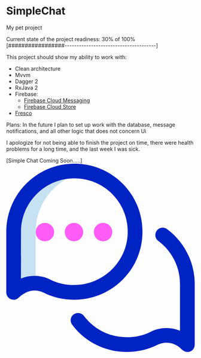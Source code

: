 # SimpleChat

My pet project

Current state of the project readiness:
30% of 100%
[#################--------------------------------------]

This project should show my ability to work with: 
- Сlean architecture
- Mvvm
- Dagger 2
- RxJava 2
- Firebase:
  - [Firebase Cloud Messaging ](https://firebase.google.com/docs/cloud-messaging)
  - [Firebase Cloud Store](https://firebase.google.com/docs/firestore)
- [Fresco](https://frescolib.org/)

Plans:
In the future I plan to set up work with the database, message notifications, and all other logic that does not concern Ui

I apologize for not being able to finish the project on time, there were health problems for a long time, and the last week I was sick.

[Simple Chat Coming Soon.....]
<svg id="Layer_1" enable-background="new 0 0 512 512" height="512" viewBox="0 0 512 512" width="512" xmlns="http://www.w3.org/2000/svg"><g><path d="m80.008 186.621c-.781-81.311 57.991-149.682 135.187-163.902-9.771-1.782-19.859-2.719-30.195-2.719-91.339 0-165.87 75.12-164.992 166.621l-.008 163.379 2.735-2.5c15.446-15.446 36.364-23.28 57.266-22.423z" fill="#c6e1f2"/><g fill="#0023c4"><path d="m511.992 328.705c.533-59.113-27.525-115.467-75.07-150.763-8.867-6.583-21.396-4.732-27.98 4.137s-4.731 21.396 4.137 27.98c37.337 27.717 59.36 71.968 58.915 118.37-.001.064-.001.128-.001.193l.006 125.691c-25.179-10.458-54.123-9.952-79.446 2.74-19.793 9.918-41.57 14.947-64.752 14.947-46.652 0-89.305-21.122-116.768-57.955-6.601-8.855-19.133-10.682-27.988-4.079s-10.682 19.133-4.078 27.989c35.089 47.061 89.46 74.046 148.853 74.045 29.439 0 57.251-6.456 82.654-19.187 21.443-10.749 47.426-6.396 64.648 10.828.212.211 7.57 8.359 16.882 8.359 14.919 0 19.996-12.074 19.996-20.001z"/><path d="m184.344 370c49.222 0 95.581-18.949 130.546-53.362 35.061-34.508 54.629-80.614 55.102-129.825.479-49.96-18.515-96.919-53.485-132.228-34.864-35.2-81.567-54.585-131.507-54.585-49.583 0-96.217 19.514-131.31 54.947-35.07 35.408-54.132 82.201-53.682 131.767l-.008 163.285c0 7.927 4.681 15.105 11.934 18.302 2.592 1.143 5.337 1.699 8.063 1.699 4.901 0 9.738-1.802 13.498-5.239 0 0 18.583-19.79 43.301-19.79 8.417 0 16.878 1.906 24.731 5.841 25.405 12.733 53.213 19.188 82.635 19.188zm-107.527-65.041c-12.589 0-25.11 2.493-36.814 7.354 0 0 .006-125.821.005-125.885-.373-38.847 14.579-75.545 42.103-103.333 27.523-27.79 64.064-43.095 102.889-43.095 39.183 0 75.793 15.176 103.086 42.733 27.401 27.666 42.284 64.492 41.907 103.696-.761 79.183-66.23 143.577-145.813 143.571-23.161 0-44.942-5.029-64.732-14.947-13.551-6.792-28.138-10.094-42.631-10.094z"/></g><path d="m288 186c0 13.807-11.193 25-25 25s-25-11.193-25-25c0-13.807 11.193-25 25-25 13.808 0 25 11.193 25 25zm-79 0c0 13.807-11.193 25-25 25s-25-11.193-25-25c0-13.807 11.193-25 25-25 13.808 0 25 11.193 25 25zm-79 0c0 13.807-11.193 25-25 25s-25-11.193-25-25c0-13.807 11.193-25 25-25 13.808 0 25 11.193 25 25z" fill="#ff5cf7"/></g></svg>
